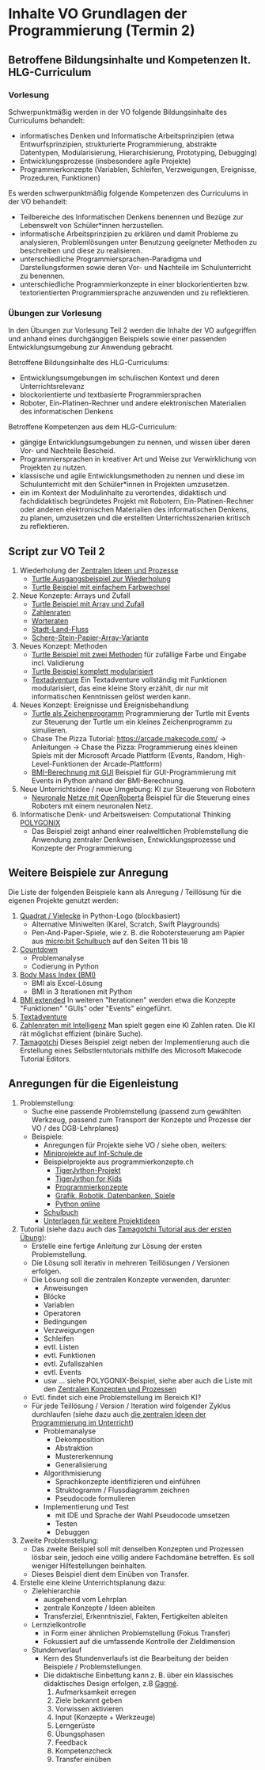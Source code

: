 # Inhalte VO Grundlagen der Programmierung (Termin 2)

## Betroffene Bildungsinhalte und Kompetenzen lt. HLG-Curriculum

### Vorlesung
Schwerpunktmäßig werden in der VO folgende Bildungsinhalte des Curriculums behandelt:

* informatisches Denken und Informatische Arbeitsprinzipien (etwa Entwurfsprinzipien, strukturierte Programmierung, abstrakte Datentypen, Modularisierung, Hierarchisierung, Prototyping, Debugging)
* Entwicklungsprozesse (insbesondere agile Projekte)
* Programmierkonzepte (Variablen, Schleifen, Verzweigungen, Ereignisse, Prozeduren, Funktionen)

Es werden schwerpunktmäßig folgende Kompetenzen des Curriculums in der VO behandelt: 

* Teilbereiche des Informatischen Denkens benennen und Bezüge zur Lebenswelt von Schüler*innen herzustellen.
* informatische Arbeitsprinzipien zu erklären und damit Probleme zu analysieren, Problemlösungen unter Benutzung geeigneter Methoden zu beschreiben und diese zu realisieren.
* unterschiedliche Programmiersprachen-Paradigma und Darstellungsformen sowie deren Vor- und Nachteile im Schulunterricht zu benennen.
* unterschiedliche Programmierkonzepte in einer blockorientierten bzw. textorientierten Programmiersprache anzuwenden und zu reflektieren. 

### Übungen zur Vorlesung
In den Übungen zur Vorlesung Teil 2 werden die Inhalte der VO aufgegriffen und anhand eines durchgängigen Beispiels sowie einer passenden Entwicklungsumgebung zur Anwendung gebracht.

Betroffene Bildungsinhalte des HLG-Curriculums:

* Entwicklungsumgebungen im schulischen Kontext und deren Unterrichtsrelevanz
* blockorientierte und textbasierte Programmiersprachen
* Roboter, Ein-Platinen-Rechner und andere elektronischen Materialien des informatischen Denkens

Betroffene Kompetenzen aus dem HLG-Curriculum:

* gängige Entwicklungsumgebungen zu nennen, und wissen über deren Vor- und Nachteile Bescheid.
* Programmiersprachen in kreativer Art und Weise zur Verwirklichung von Projekten zu nutzen.
* klassische und agile Entwicklungsmethoden zu nennen und diese im Schulunterricht mit den Schüler*innen in Projekten umzusetzen.
* ein im Kontext der Modulinhalte zu verortendes, didaktisch und fachdidaktisch begründetes Projekt mit Robotern, Ein-Platinen-Rechner oder anderen elektronischen Materialien des informatischen Denkens, zu planen, umzusetzen und die erstellten Unterrichtsszenarien kritisch zu reflektieren.

## Script zur VO Teil 2
1. Wiederholung der [Zentralen Ideen und Prozesse](../Didaktik/Zentrale-Ideen.md)
   - [Turtle Ausgangsbeispiel zur Wiederholung](../VO-Teil-1/GrundkonzepteProgrammierung/TurtleBeispiele/vieleck.py)
   - [Turtle Beispiel mit einfachem Farbwechsel](../VO-Teil-1/GrundkonzepteProgrammierung/TurtleBeispiele/vieleckFarben.py)
2. Neue Konzepte: Arrays und Zufall
   - [Turtle Beispiel mit Array und Zufall](../VO-Teil-2/TurtleBeispiele/vieleckFarbenArray.py)
   - [Zahlenraten](../VO-Teil-1/GrundkonzepteProgrammierung/Zahlenraten/README.md)
   - [Worteraten](../VO-Teil-2/Worteraten/)
   - [Stadt-Land-Fluss](../VO-Teil-2/StadtLandFluss/)
   - [Schere-Stein-Papier-Array-Variante](../VO-Teil-1/GrundkonzepteProgrammierung/SchereSteinPapier/SchereSteinPapier.py)
3. Neues Konzept: Methoden
   - [Turtle Beispiel mit zwei Methoden](../VO-Teil-2/TurtleBeispiele/vieleckFarbenArrayZweiMethoden.py) für zufällige Farbe und Eingabe incl. Validierung
   - [Turtle Beispiel komplett modularisiert](../VO-Teil-2/TurtleBeispiele/vieleckFarbenArrayMethoden.py)
   -  [Textadventure](./Textadventure/) Ein Textadventure vollständig mit Funktionen modularisiert, das eine kleine Story erzählt, dir nur mit informatischen Kenntnissen gelöst werden kann.
4. Neues Konzept: Ereignisse und Ereignisbehandlung
   - [Turtle als Zeichenprogramm](../VO-Teil-2/TurtleBeispiele/eventsMitTurtle.py) Programmierung der Turtle mit Events zur Steuerung der Turtle um ein kleines Zeichenprogramm zu simulieren.
   - Chase The Pizza Tutorial: https://arcade.makecode.com/ -> Anleitungen -> Chase the Pizza: Programmierung eines kleinen Spiels mit der Microsoft Arcade Plattform (Events, Random, High-Level-Funktionen der Arcade-Plattform)
   - [BMI-Berechnung mit GUI](../VO-Teil-2/BMI/BmiV7.py) Beispiel für GUI-Programmierung mit Events in Python anhand der BMI-Berechnung.
5. Neue Unterrichtsidee / neue Umgebung: KI zur Steuerung von Robotern
   - [Neuronale Netze mit OpenRoberta](../VO-Teil-2/OpenRobertaNN/) Beispiel für die Steuerung eines Roboters mit einem neuronalen Netz.
6. Informatische Denk- und Arbeitsweisen: Computational Thinking
   [POLYGONIX](../VO-Teil-1/GrundkonzepteProgrammierung/Polygonix/README.md) 
   - Das Beispiel zeigt anhand einer realweltlichen Problemstellung die Anwendung zentraler Denkweisen, Entwicklungsprozesse und Konzepte der Programmierung

## Weitere Beispiele zur Anregung
Die Liste der folgenden Beispiele kann als Anregung / Teillösung für die eigenen Projekte genutzt werden:

1. [Quadrat / Vielecke](../VO-Teil-1/GrundkonzepteProgrammierung/TurtleBeispiele/) in Python-Logo (blockbasiert)
   - Alternative Miniwelten (Karel, Scratch, Swift Playgrounds)
   - Pen-And-Paper-Spiele, wie z. B. die Robotersteuerung am Papier aus [micro:bit Schulbuch](https://microbit.eeducation.at/wiki/Hauptseite) auf den Seiten 11 bis 18
2. [Countdown](../VO-Teil-1/GrundkonzepteProgrammierung/Countdown/)
   - Problemanalyse
   - Codierung in Python
3. [Body Mass Index (BMI)](../VO-Teil-1/GrundkonzepteProgrammierung/BMI/README.md)
   - BMI als Excel-Lösung
   - BMI in 3 Iterationen mit Python
5. [BMI extended](./BMI/) In weiteren "Iterationen" werden etwa die Konzepte "Funktionen" "GUIs" oder "Events" eingeführt.
6. [Textadventure](./Textadventure/)
7. [Zahlenraten mit Intelligenz](./ZahlenratenKI/) Man spielt gegen eine KI Zahlen raten. Die KI rät möglichst effizient (binäre Suche).
8. [Tamagotchi](../VO-Teil-1/GrundkonzepteProgrammierung/Tamagotchi/README.md) Dieses Beispiel zeigt neben der Implementierung auch die Erstellung eines Selbstlerntutorials mithilfe des Microsoft Makecode Tutorial Editors.

## Anregungen für die Eigenleistung
1. Problemstellung:
   - Suche eine passende Problemstellung (passend zum gewählten Werkzeug, passend zum Transport der Konzepte und Prozesse der VO / des DGB-Lehrplanes)
   - Beispiele:
     - Anregungen für Projekte siehe VO / siehe oben, weiters:
     - [Miniprojekte auf Inf-Schule.de](https://www.inf-schule.de/imperative-programmierung/python/projekte)
     - Beispielprojekte aus programmierkonzepte.ch
       - [TigerJython-Projekt](https://www.tigerjython.ch/de/tutorials)
       - [TigerJython for Kids](https://www.tigerjython4kids.ch)
       - [Programmierkonzepte](https://programmierkonzepte.ch)
       - [Grafik, Robotik, Datenbanken, Spiele](https://www.jython.ch)
       - [Python online](https://python-online.ch)
     - [Schulbuch](https://microbit.eeducation.at/wiki/Hauptseite)
     - [Unterlagen für weitere Projektideen](../../../Didaktik/README.md)
2. Tutorial (siehe dazu auch das [Tamagotchi Tutorial aus der ersten Übung](../VO-Teil-1/GrundkonzepteProgrammierung/Tamagotchi/)):
   - Erstelle eine fertige Anleitung zur Lösung der ersten Problemstellung.
   - Die Lösung soll iterativ in mehreren Teillösungen / Versionen erfolgen.
   - Die Lösung soll die zentralen Konzepte verwenden, darunter:
     - Anweisungen
     - Blöcke
     - Variablen
     - Operatoren
     - Bedingungen
     - Verzweigungen
     - Schleifen
     - evtl. Listen
     - evtl. Funktionen
     - evtl. Zufallszahlen
     - evtl. Events
     - usw ... siehe POLYGONIX-Beispiel, siehe aber auch die Liste mit den [Zentralen Konzepten und Prozessen](../Didaktik/Zentrale-Ideen.md)
   - Evtl. findet sich eine Problemstellung im Bereich KI?
   - Für jede Teillösung / Version / Iteration wird folgender Zyklus durchlaufen (siehe dazu auch [die zentralen Ideen der Programmierung im Unterricht](../../../Didaktik/Zentrale-Ideen.md))
     - Problemanalyse
       - Dekomposition
       - Abstraktion
       - Mustererkennung
       - Generalisierung
     - Algorithmisierung
       - Sprachkonzepte identifizieren und einführen
       - Struktogramm / Flussdiagramm zeichnen
       - Pseudocode formulieren
     - Implementierung und Test
       - mit IDE und Sprache der Wahl Pseudocode umsetzen
       - Testen
       - Debuggen
3. Zweite Problemstellung:
   - Das zweite Beispiel soll mit denselben Konzepten und Prozessen lösbar sein, jedoch eine völlig andere Fachdomäne betreffen. Es soll weniger Hilfestellungen beinhalten.
   - Dieses Beispiel dient dem Einüben von Transfer.
4. Erstelle eine kleine Unterrichtsplanung dazu:
   - Zielehierarchie
     - ausgehend vom Lehrplan
     - zentrale Konzepte / Ideen ableiten
     - Transferziel, Erkenntnisziel, Fakten, Fertigkeiten ableiten
   - Lernzielkontrolle 
     - in Form einer ähnlichen Problemstellung (Fokus Transfer)
     - Fokussiert auf die umfassende Kontrolle der Zieldimension
   - Stundenverlauf
     - Kern des Stundenverlaufs ist die Bearbeitung der beiden Beispiele / Problemstellungen.
     - Die didaktische Einbettung kann z. B. über ein klassisches didaktisches Design erfolgen, z.B [Gagné](https://www.niu.edu/citl/resources/guides/instructional-guide/gagnes-nine-events-of-instruction.shtml).
        1. Aufmerksamkeit erregen
        2. Ziele bekannt geben
        3. Vorwissen aktivieren
        4. Input (Konzepte + Werkzeuge)
        5. Lerngerüste
        6. Übungsphasen
        7. Feedback
        8. Kompetenzcheck
        9. Transfer einüben